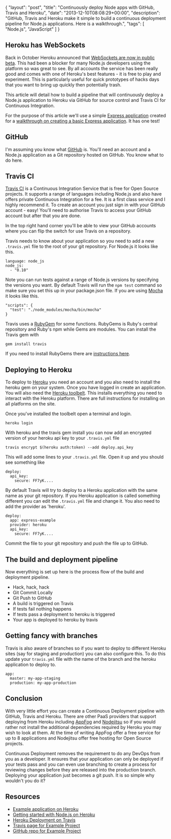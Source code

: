 {
  "layout": "post",
  "title": "Continuously deploy Node apps with GitHub, Travis and Heroku",
  "date": "2013-12-10T08:08:29+00:00",
  "description": "GitHub, Travis and Heroku make it simple to build a continuous deployment pipeline for Node.js applications. Here is a walkthrough.",
  "tags": [
    "Node.js",
    "JavaScript"
  ]
}

## Heroku has WebSockets

Back in October Heroku announced that [WebSockets are now in public beta][14]. This had been a blocker for many Node.js developers using the platform so was great to see. By all accounts the service has been really good and comes with one of Heroku's best features - it is free to play and experiment. This is particularly useful for quick prototypes of hacks days that you want to bring up quickly then potentially trash.

This article will detail how to build a pipeline that will continuously deploy a Node.js application to Heroku via GitHub for source control and Travis CI for Continuous Integration. 

For the purpose of this article we'll use a simple [Express application][2] created for a [walkthrough on creating a basic Express application][3]. It has one test!

## GitHub

I'm assuming you know what [GitHub][15] is. You'll need an account and a Node.js application as a Git repository hosted on GitHub. You know what to do here.

## Travis CI

[Travis CI][16] is a Continuous Integration Service that is free for Open Source projects. It supports a range of languages including Node.js and also have offers private Continuous Integration for a fee. It is a first class service and I highly recommend it. To create an account you just sign in with your GitHub account - easy! You'll need to authorise Travis to access your GitHub account but after that you are done. 

In the top right hand corner you'll be able to view your GitHub accounts where you can flip the switch for use Travis on a repository.

Travis needs to know about your application so you need to add a new `.travis.yml` file to the root of your git repository. For Node.js it looks like this.

    language: node_js
    node_js:
      - "0.10"

Note you can run tests against a range of Node.js versions by specifying the versions you want. By default Travis will run the `npm test` command so make sure you set this up in your package.json file. If you are using [Mocha][4] it looks like this. 

    "scripts": {
      "test": "./node_modules/mocha/bin/mocha"
    }

Travis uses a [RubyGem][7] for some functions. RubyGems is Ruby's central repository and Ruby's npm while Gems are modules. You can install the Travis gem with

    gem install travis

If you need to install RubyGems there are [instructions here][8].

## Deploying to Heroku

To deploy to [Heroku][5] you need an account and you also need to install the heroku gem on your system. Once you have logged in create an application. You will also need the [Heroku toolbelt][6]. This installs everything you need to interact with the Heroku platform. There are full instructions for installing on all platforms on the site.

Once you've installed the toolbelt open a terminal and login.

    heroku login

With heroku and the travis gem install you can now add an encrypted version of your heroku api key to your `.travis.yml` file

    travis encrypt $(heroku auth:token) --add deploy.api_key

This will add some lines to your `.travis.yml` file. Open it up and you should see something like

    deploy:
      api_key:
        secure: FF7yK....

By default Travis will try to deploy to a Heroku application with the same name as your git repository. If you Heroku application is called something different you can edit the `.travis.yml` file and change it. You also need to add the provider as 'heroku'.

    deploy:
      app: express-example
      provider: heroku
      api_key:
        secure: FF7yK....

Commit the file to your git repository and push the file up to GitHub.
    
## The build and deployment pipeline

Now everything is set up here is the process flow of the build and deployment pipeline.

* Hack, hack, hack
* Git Commit Locally
* Git Push to GitHub
* A build is triggered on Travis
* If tests fail nothing happens
* If tests pass a deployment to heroku is triggered
* Your app is deployed to heroku by travis

## Getting fancy with branches

Travis is also aware of branches so if you want to deploy to different Heroku sites (say for staging and production) you can also configure this. To do this update your `travis.yml` file with the name of the branch and the heroku application to deploy to. 

    app:
      master: my-app-staging
      production: my-app-production

## Conclusion

With very little effort you can create a Continuous Deployment pipeline with GitHub, Travis and Heroku. There are other PaaS providers that support deploying from Heroku including [AppFog][17] and [Nodejitsu][18] so if you would rather not install the additional dependencies required by Heroku you may wish to look at them. At the time of writing AppFog offer a free service for up to 8 applications and Nodejitsu offer free hosting for Open Source projects.

Continuous Deployment removes the requirement to do any DevOps from you as a developer. It ensures that your application can only be deployed if your tests pass and you can even use branching to create a process for reviewing changes before they are released into the production branch. Deploying your application just becomes a git push. It is so simple why wouldn't you do it?

## Resources

* [Example application on Heroku][19]
* [Getting started with Node.js on Heroku][13]
* [Heroku Deployment on Travis][9]
* [Travis page for Example Project][10]
* [GitHub repo for Example Project][11]

[1]: https://blog.heroku.com/archives/2013/10/8/websockets-public-beta
[2]: https://github.com/shapeshed/express_example
[3]: http://shapeshed.com/creating-a-basic-site-with-node-and-express/
[4]: http://visionmedia.github.io/mocha/
[5]: https://www.heroku.com/
[6]: https://toolbelt.heroku.com/
[7]: https://rubygems.org/
[8]: https://rubygems.org/pages/download
[9]: http://about.travis-ci.org/docs/user/deployment/heroku/
[10]: https://travis-ci.org/shapeshed/express_example
[11]: https://github.com/shapeshed/express_example
[12]: https://github.com/shapeshed/express_example/blob/master/Procfile
[13]: https://devcenter.heroku.com/articles/getting-started-with-nodejs
[14]: https://blog.heroku.com/archives/2013/10/8/websockets-public-beta
[15]: https://github.com
[16]: https://travis-ci.org/
[17]: https://www.appfog.com/
[18]: https://www.nodejitsu.com/
[19]: http://express-tutorial.herokuapp.com/
